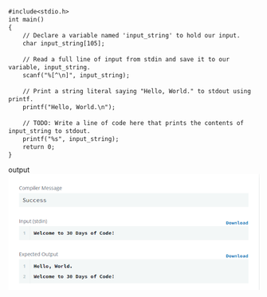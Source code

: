 ```
#include<stdio.h>
int main() 
{
    // Declare a variable named 'input_string' to hold our input.
    char input_string[105]; 
    
    // Read a full line of input from stdin and save it to our variable, input_string.
    scanf("%[^\n]", input_string); 
    
    // Print a string literal saying "Hello, World." to stdout using printf.
    printf("Hello, World.\n");
    
    // TODO: Write a line of code here that prints the contents of input_string to stdout.
    printf("%s", input_string);
    return 0;
}
```
output
![Image](https://github.com/tushank16/hackerrank/blob/master/30%20Days%20of%20Code/images/Annotation%202020-05-04%20193833.png)
